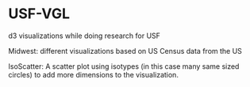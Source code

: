 # USF-VGL
d3 visualizations while doing research for USF

Midwest: different visualizations based on US Census data from the US

IsoScatter: A scatter plot using isotypes (in this case many same sized circles) to add more dimensions to the visualization. 
